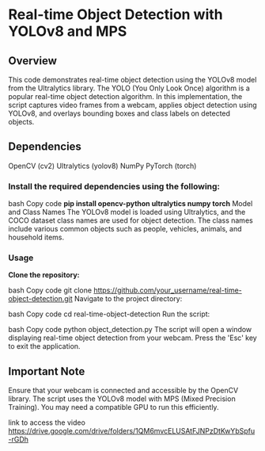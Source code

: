 

# Real-time Object Detection with YOLOv8 and MPS
## Overview
This code demonstrates real-time object detection using the YOLOv8 model from the Ultralytics library. The YOLO (You Only Look Once) algorithm is a popular real-time object detection algorithm. In this implementation, the script captures video frames from a webcam, applies object detection using YOLOv8, and overlays bounding boxes and class labels on detected objects.

## Dependencies
OpenCV (cv2)
Ultralytics (yolov8)
NumPy
PyTorch (torch)
### Install the required dependencies using the following:

bash
Copy code
**pip install opencv-python ultralytics numpy torch**
Model and Class Names
The YOLOv8 model is loaded using Ultralytics, and the COCO dataset class names are used for object detection. The class names include various common objects such as people, vehicles, animals, and household items.

### Usage
**Clone the repository:**

bash
Copy code
git clone https://github.com/your_username/real-time-object-detection.git
Navigate to the project directory:

bash
Copy code
cd real-time-object-detection
Run the script:

bash
Copy code
python object_detection.py
The script will open a window displaying real-time object detection from your webcam. Press the 'Esc' key to exit the application.

## Important Note
Ensure that your webcam is connected and accessible by the OpenCV library.
The script uses the YOLOv8 model with MPS (Mixed Precision Training). You may need a compatible GPU to run this efficiently.


link to access the video
https://drive.google.com/drive/folders/1QM6mvcELUSAtFJNPzDtKwYbSpfu-rGDh
